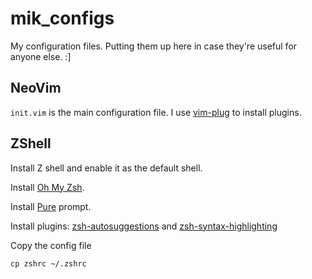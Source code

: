 # mik_configs
My configuration files. Putting them up here in case they're useful for anyone else. :]

## NeoVim
`init.vim` is the main configuration file. I use [vim-plug](https://github.com/junegunn/vim-plug) to install plugins.

## ZShell
Install Z shell and enable it as the default shell.

Install [Oh My Zsh](https://ohmyz.sh/).

Install [Pure](https://github.com/sindresorhus/pure) prompt.

Install plugins: [zsh-autosuggestions](https://github.com/zsh-users/zsh-autosuggestions/blob/master/INSTALL.md) and [zsh-syntax-highlighting](https://github.com/zsh-users/zsh-syntax-highlighting/blob/master/INSTALL.md.)

Copy the config file

```
cp zshrc ~/.zshrc
```
